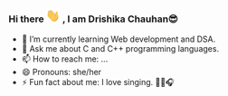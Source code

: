 ### Hi there <img src="https://github.com/drishika2002/drishika2002/blob/main/images_gifs/Hi.gif" width="25"> , I am Drishika Chauhan😎
<!--
**drishika2002/drishika2002** is a ✨ _special_ ✨ repository because its `README.md` (this file) appears on your GitHub profile.
-->

- 🌱 I’m currently learning Web development and DSA.
- 💬 Ask me about C and C++ programming languages.
- 📫 How to reach me: ...
- 😄 Pronouns: she/her
- ⚡ Fun fact about me: I love singing. 🎤🎶🎧

